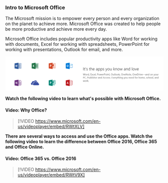 ### Intro to Microsoft Office
The Microsoft mission is to empower every person and every organization on the planet to achieve more. Microsoft Office was created to help people be more productive and achieve more every day.

Microsoft Office includes popular productivity apps like Word for working with documents, Excel for working with spreadsheets, PowerPoint for working with presentations, Outlook for email, and more.


![Office Apps](../media/officeapps.PNG)

**Watch the following video to learn what's possible with Microsoft Office.**


#### Video: Why Office?
> [!VIDEO https://www.microsoft.com/en-us/videoplayer/embed/RWtXLV]


**There are several ways to access and use the Office apps. Watch the following video to learn the difference between Office 2016, Office 365 and Office Online.**


#### Video: Office 365 vs. Office 2016 
> [!VIDEO https://www.microsoft.com/en-us/videoplayer/embed/RWtV9X]